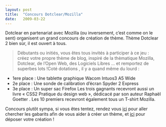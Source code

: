 ```yaml
---
layout:	post
title:	"Concours Dotclear/Mozilla"
date:	2009-03-22
---
```


  Dotclear en partenariat avec Mozilla (ou inversement, c’est comme on le sent) organisent un grand concours de création de thème. Thème Dotclear 2 bien sùr, il est ouvert à tous.


> Débutants ou initiés, vous êtes tous invités à participer à ce jeu : créez votre propre thème de blog, inspiré de la thèmatique Mozilla, Dotclear, de l’Open Web, des Logiciels Libres … et remportez de superbes lots !Coté dotations , il y a quand même du lourd :

* 1ere place : Une tablette graphique Wacom Intuos3 A5 Wide
* 2e place : Une sonde de calibration d’écran Spyder 2 Express
* 3e place : Un super sac Firefox
Les trois gagnants recevront aussi un livre « CSS2 Pratique du design web », dédicacé par son auteur Raphaël Goetter . Les 10 premiers recevront également tous un T-shirt Mozilla.

Concours plutôt sympa, si vous êtes tentez, rendez vous [ici](http://themes.dotaddict.org/post/Aorakits) pour aller chercher les gabarits afin de vous aider à créer un thème, et [ici](http://themes.dotaddict.org/infos/Concours-Mozilla) pour déposer votre création !

  